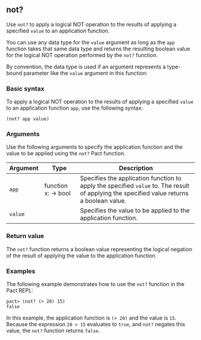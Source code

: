 ## not?

Use `not?` to apply a logical NOT operation to the results of applying a specified `value` to an application function.

You can use any data type for the `value` argument as long as the `app` function takes that same data type and returns the resulting boolean value for the logical NOT operation performed by the `not?` function.

By convention, the data type <a> is used if an argument represents a type-bound parameter like the `value` argument in this function: 

### Basic syntax

To apply a logical NOT operation to the results of applying a specified `value` to an application function `app`, use the following syntax:

```pact
(not? app value)
```

### Arguments

Use the following arguments to specify the application function and the value to be applied using the `not?` Pact function.

| Argument | Type | Description |
| --- | --- | --- |
| `app` | function x:<a> -> bool | Specifies the application function to apply the specified `value` to. The result of applying the specified value returns a boolean value. |
| `value` | <a> | Specifies the value to be applied to the application function. |

### Return value

The `not?` function returns a boolean value representing the logical negation of the result of applying the value to the application function.

### Examples

The following example demonstrates how to use the `not?` function in the Pact REPL:

```pact
pact> (not? (> 20) 15)
false
```

In this example, the application function is `(> 20)` and the value is `15`. Because the expression `20 > 15` evaluates to `true`, and `not?` negates this value, the `not?` function returns `false`.
